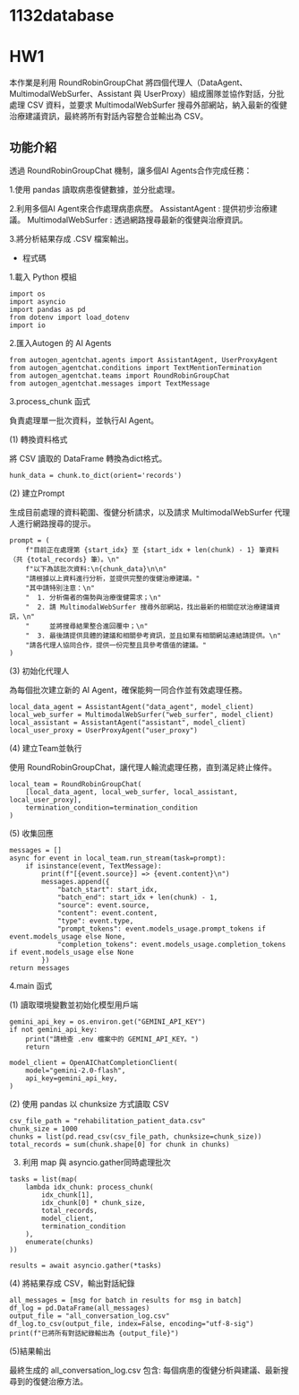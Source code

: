 # 1132database

# HW1
本作業是利用 RoundRobinGroupChat 將四個代理人（DataAgent、MultimodalWebSurfer、Assistant 與 UserProxy）組成團隊並協作對話，分批處理 CSV 資料，並要求 MultimodalWebSurfer 搜尋外部網站，納入最新的復健治療建議資訊，最終將所有對話內容整合並輸出為 CSV。

## 功能介紹

透過 RoundRobinGroupChat 機制，讓多個AI Agents合作完成任務：

1.使用 pandas 讀取病患復健數據，並分批處理。

2.利用多個AI Agent來合作處理病患病歷。
AssistantAgent : 提供初步治療建議。
MultimodalWebSurfer : 透過網路搜尋最新的復健與治療資訊。

3.將分析結果存成 .CSV 檔案輸出。

* 程式碼

1.載入 Python 模組
```
import os
import asyncio
import pandas as pd
from dotenv import load_dotenv
import io
```
2.匯入Autogen 的 AI Agents
```
from autogen_agentchat.agents import AssistantAgent, UserProxyAgent
from autogen_agentchat.conditions import TextMentionTermination
from autogen_agentchat.teams import RoundRobinGroupChat
from autogen_agentchat.messages import TextMessage
```

3.process_chunk 函式

負責處理單一批次資料，並執行AI Agent。

(1) 轉換資料格式

將 CSV 讀取的 DataFrame 轉換為dict格式。

` hunk_data = chunk.to_dict(orient='records') `


(2) 建立Prompt

生成目前處理的資料範圍、復健分析請求，以及請求 MultimodalWebSurfer 代理人進行網路搜尋的提示。
```
prompt = (
    f"目前正在處理第 {start_idx} 至 {start_idx + len(chunk) - 1} 筆資料（共 {total_records} 筆）。\n"
    f"以下為該批次資料:\n{chunk_data}\n\n"
    "請根據以上資料進行分析，並提供完整的復健治療建議。"
    "其中請特別注意：\n"
    "  1. 分析傷者的傷勢與治療復健需求；\n"
    "  2. 請 MultimodalWebSurfer 搜尋外部網站，找出最新的相關症狀治療建議資訊，\n"
    "     並將搜尋結果整合進回覆中；\n"
    "  3. 最後請提供具體的建議和相關參考資訊，並且如果有相關網站連結請提供。\n"
    "請各代理人協同合作，提供一份完整且具參考價值的建議。"
)
```

(3) 初始化代理人

為每個批次建立新的 AI Agent，確保能夠一同合作並有效處理任務。
```
local_data_agent = AssistantAgent("data_agent", model_client)
local_web_surfer = MultimodalWebSurfer("web_surfer", model_client)
local_assistant = AssistantAgent("assistant", model_client)
local_user_proxy = UserProxyAgent("user_proxy")
```
(4) 建立Team並執行

使用 RoundRobinGroupChat，讓代理人輪流處理任務，直到滿足終止條件。
```
local_team = RoundRobinGroupChat(
    [local_data_agent, local_web_surfer, local_assistant, local_user_proxy],
    termination_condition=termination_condition
)
```
(5) 收集回應
```
messages = []
async for event in local_team.run_stream(task=prompt):
    if isinstance(event, TextMessage):
        print(f"[{event.source}] => {event.content}\n")
        messages.append({
            "batch_start": start_idx,
            "batch_end": start_idx + len(chunk) - 1,
            "source": event.source,
            "content": event.content,
            "type": event.type,
            "prompt_tokens": event.models_usage.prompt_tokens if event.models_usage else None,
            "completion_tokens": event.models_usage.completion_tokens if event.models_usage else None
        })
return messages
```

4.main 函式

(1) 讀取環境變數並初始化模型用戶端
```
gemini_api_key = os.environ.get("GEMINI_API_KEY")
if not gemini_api_key:
    print("請檢查 .env 檔案中的 GEMINI_API_KEY。")
    return

model_client = OpenAIChatCompletionClient(
    model="gemini-2.0-flash",
    api_key=gemini_api_key,
)
```
(2) 使用 pandas 以 chunksize 方式讀取 CSV
```
csv_file_path = "rehabilitation_patient_data.csv"
chunk_size = 1000
chunks = list(pd.read_csv(csv_file_path, chunksize=chunk_size))
total_records = sum(chunk.shape[0] for chunk in chunks)
```
3. 利用 map 與 asyncio.gather同時處理批次
```
tasks = list(map(
    lambda idx_chunk: process_chunk(
        idx_chunk[1],
        idx_chunk[0] * chunk_size,
        total_records,
        model_client,
        termination_condition
    ),
    enumerate(chunks)
))

results = await asyncio.gather(*tasks)
```

(4) 將結果存成 CSV，輸出對話紀錄
```
all_messages = [msg for batch in results for msg in batch]
df_log = pd.DataFrame(all_messages)
output_file = "all_conversation_log.csv"
df_log.to_csv(output_file, index=False, encoding="utf-8-sig")
print(f"已將所有對話紀錄輸出為 {output_file}")
```
(5)結果輸出

最終生成的 all_conversation_log.csv 包含:
每個病患的復健分析與建議、最新搜尋到的復健治療方法。



  



